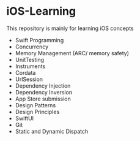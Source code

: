 # iOS-Learning

This repository is mainly for learning iOS concepts

- Swift Programming
- Concurrency 
- Memory Management (ARC/ memory safety)
- UnitTesting 
- Instruments 
- Cordata
- UrlSession 
- Dependency Injection 
- Dependency Inversion 
- App Store submission 
- Design Patterns
- Design Principles 
- SwiftUI
- Git
- Static and Dynamic Dispatch
